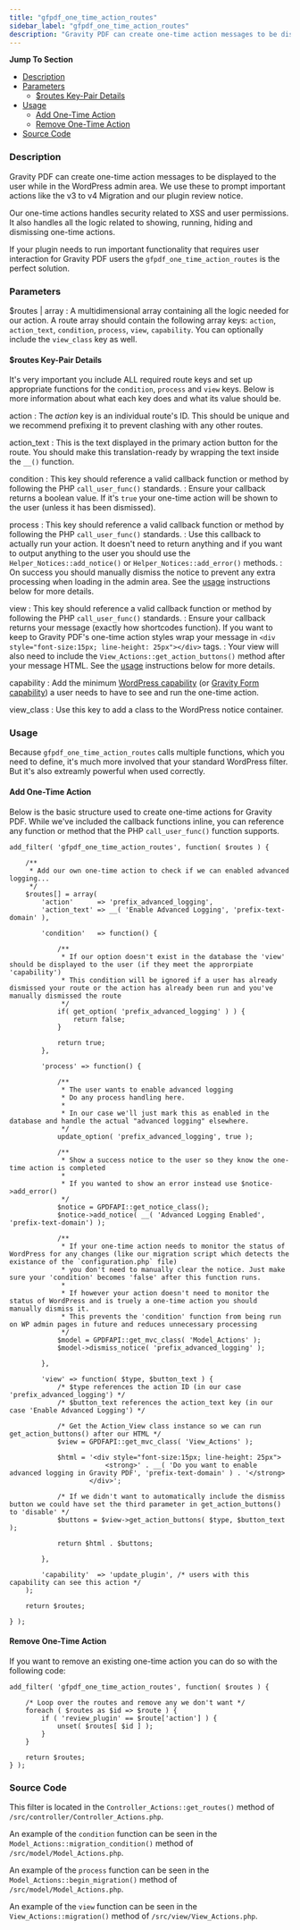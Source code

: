 ```yaml
---
title: "gfpdf_one_time_action_routes"
sidebar_label: "gfpdf_one_time_action_routes"
description: "Gravity PDF can create one-time action messages to be displayed to the user while in the WordPress admin area. We show you how."
---
```


**Jump To Section**

* [Description](#description)
* [Parameters](#parameters)
    * [$routes Key-Pair Details](#route-key-pair)
* [Usage](#usage)
    * [Add One-Time Action](#add-one-time-action)
    * [Remove One-Time Action](#remove-one-time-action)
* [Source Code](#source-code)

### Description 

Gravity PDF can create one-time action messages to be displayed to the user while in the WordPress admin area. We use these to prompt important actions like the v3 to v4 Migration and our plugin review notice. 

Our one-time actions handles security related to XSS and user permissions. It also handles all the logic related to showing, running, hiding and dismissing one-time actions. 

If your plugin needs to run important functionality that requires user interaction for Gravity PDF users the `gfpdf_one_time_action_routes` is the perfect solution.

### Parameters 

$routes | array
:   A multidimensional array containing all the logic needed for our action. A route array should contain the following array keys: `action`, `action_text`, `condition`, `process`, `view`, `capability`. You can optionally include the `view_class` key as well.

#### $routes Key-Pair Details 

It's very important you include ALL required route keys and set up appropriate functions for the `condition`, `process` and `view` keys. Below is more information about what each key does and what its value should be.

action
:    The *action* key is an individual route's ID. This should be unique and we recommend prefixing it to prevent clashing with any other routes. 

action_text
:    This is the text displayed in the primary action button for the route. You should make this translation-ready by wrapping the text inside the `__()` function. 

condition
:    This key should reference a valid callback function or method by following the PHP `call_user_func()` standards.
:    Ensure your callback returns a boolean value. If it's `true` your one-time action will be shown to the user (unless it has been dismissed).

process
:    This key should reference a valid callback function or method by following the PHP `call_user_func()` standards.
:    Use this callback to actually run your action. It doesn't need to return anything and if you want to output anything to the user you should use the `Helper_Notices::add_notice()` or `Helper_Notices::add_error()` methods. 
:    On success you should manually dismiss the notice to prevent any extra processing when loading in the admin area. See the [usage](#add-one-time-action) instructions below for more details.

view
:    This key should reference a valid callback function or method by following the PHP `call_user_func()` standards.
:    Ensure your callback returns your message (exactly how shortcodes function). If you want to keep to Gravity PDF's one-time action styles wrap your message in `<div style="font-size:15px; line-height: 25px"></div>` tags. 
:    Your view will also need to include the `View_Actions::get_action_buttons()` method after your message HTML. See the [usage](#add-one-time-action) instructions below for more details.

capability
:    Add the minimum [WordPress capability](https://codex.wordpress.org/Roles_and_Capabilities) (or [Gravity Form capability](https://www.gravityhelp.com/documentation/article/role-management-guide/)) a user needs to have to see and run the one-time action.

view_class
:    Use this key to add a class to the WordPress notice container. 

### Usage 

Because `gfpdf_one_time_action_routes` calls multiple functions, which you need to define, it's much more involved that your standard WordPress filter. But it's also extreamly powerful when used correctly. 

#### Add One-Time Action 

Below is the basic structure used to create one-time actions for Gravity PDF. While we've included the callback functions inline, you can reference any function or method that the PHP `call_user_func()` function supports.

```language-php
add_filter( 'gfpdf_one_time_action_routes', function( $routes ) {

	/**
	 * Add our own one-time action to check if we can enabled advanced logging...
	 */
	$routes[] = array(
		'action'      => 'prefix_advanced_logging',
		'action_text' => __( 'Enable Advanced Logging', 'prefix-text-domain' ),

		'condition'   => function() {

			/**
			 * If our option doesn't exist in the database the 'view' should be displayed to the user (if they meet the approrpiate 'capability')
			 * This condition will be ignored if a user has already dismissed your route or the action has already been run and you've manually dismissed the route
			 */
			if( get_option( 'prefix_advanced_logging' ) ) {
				return false;
			}

			return true;
		},

		'process' => function() {

			/**
			 * The user wants to enable advanced logging
			 * Do any process handling here.
			 *
			 * In our case we'll just mark this as enabled in the database and handle the actual "advanced logging" elsewhere.
			 */
			update_option( 'prefix_advanced_logging', true );

			/**
			 * Show a success notice to the user so they know the one-time action is completed
			 *
			 * If you wanted to show an error instead use $notice->add_error()
			 */
			$notice = GPDFAPI::get_notice_class();
			$notice->add_notice( __( 'Advanced Logging Enabled', 'prefix-text-domain') );

			/**
			 * If your one-time action needs to monitor the status of WordPress for any changes (like our migration script which detects the existance of the `configuration.php` file)
			 * you don't need to manually clear the notice. Just make sure your 'condition' becomes 'false' after this function runs.
			 *
			 * If however your action doesn't need to monitor the status of WordPress and is truely a one-time action you should manually dismiss it.
			 * This prevents the 'condition' function from being run on WP admin pages in future and reduces unnecessary processing
			 */
			$model = GPDFAPI::get_mvc_class( 'Model_Actions' );
			$model->dismiss_notice( 'prefix_advanced_logging' );

		},

		'view' => function( $type, $button_text ) {
			/* $type references the action ID (in our case 'prefix_advanced_logging') */
			/* $button_text references the action_text key (in our case 'Enable Advanced Logging') */

			/* Get the Action_View class instance so we can run get_action_buttons() after our HTML */
			$view = GPDFAPI::get_mvc_class( 'View_Actions' );

			$html = '<div style="font-size:15px; line-height: 25px">
						<strong>' . __( 'Do you want to enable advanced logging in Gravity PDF', 'prefix-text-domain' ) . '</strong>
					</div>';

			/* If we didn't want to automatically include the dismiss button we could have set the third parameter in get_action_buttons() to 'disable' */
			$buttons = $view->get_action_buttons( $type, $button_text );

			return $html . $buttons;

		},

		'capability'  => 'update_plugin', /* users with this capability can see this action */
	);

	return $routes;

} );
```

#### Remove One-Time Action 

If you want to remove an existing one-time action you can do so with the following code:

```language-php
add_filter( 'gfpdf_one_time_action_routes', function( $routes ) {

	/* Loop over the routes and remove any we don't want */
	foreach ( $routes as $id => $route ) {
		if ( 'review_plugin' == $route['action'] ) {
			unset( $routes[ $id ] );
		}
	}

	return $routes;
} );
```

### Source Code 

This filter is located in the `Controller_Actions::get_routes()` method of `/src/controller/Controller_Actions.php`.

An example of the `condition` function can be seen in the `Model_Actions::migration_condition()` method of `/src/model/Model_Actions.php`.

An example of the `process` function can be seen in the `Model_Actions::begin_migration()` method of `/src/model/Model_Actions.php`.

An example of the `view` function can be seen in the `View_Actions::migration()` method of `/src/view/View_Actions.php`.
